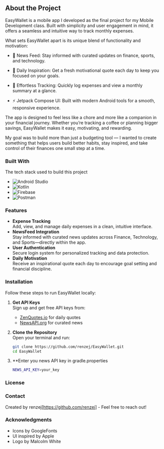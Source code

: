 ## About the Project
EasyWallet is a mobile app I developed as the final project for my Mobile Development class. Built with simplicity and user engagement in mind, it offers a seamless and intuitive way to track monthly expenses.

What sets EasyWallet apart is its unique blend of functionality and motivation:

- 📰 News Feed: Stay informed with curated updates on finance, sports, and technology.

- 💬 Daily Inspiration: Get a fresh motivational quote each day to keep you focused on your goals.

- 🧾 Effortless Tracking: Quickly log expenses and view a monthly summary at a glance.

- ⚡ Jetpack Compose UI: Built with modern Android tools for a smooth, responsive experience.

The app is designed to feel less like a chore and more like a companion in your financial journey. Whether you’re tracking a coffee or planning bigger savings, EasyWallet makes it easy, motivating, and rewarding.

My goal was to build more than just a budgeting tool — I wanted to create something that helps users build better habits, stay inspired, and take control of their finances one small step at a time.

### Built With
The tech stack used to build this project
- <img src="https://img.shields.io/badge/Android_Studio-20232A?style=for-the-badge&logo=android&logoColor=3DDC84" alt="Android Studio" />
- <img src="https://img.shields.io/badge/Kotlin-7F52FF?style=for-the-badge&logo=kotlin&logoColor=white" alt="Kotlin" />
- <img src="https://img.shields.io/badge/Firebase-FFCA28?style=for-the-badge&logo=firebase&logoColor=black" alt="Firebase" />
- <img src="https://img.shields.io/badge/Postman-FF6C37?style=for-the-badge&logo=postman&logoColor=white" alt="Postman" />
### Features
- **Expense Tracking**  
  Add, view, and manage daily expenses in a clean, intuitive interface.
- **NewsFeed Integration**  
  Stay informed with curated news updates across Finance, Technology, and Sports—directly within the app.
- **User Authentication**  
  Secure login system for personalized tracking and data protection.
- **Daily Motivation**  
  Receive an inspirational quote each day to encourage goal setting and financial discipline.
### Installation
Follow these steps to run EasyWallet locally:
1. **Get API Keys**  
   Sign up and get free API keys from:  
   - [ZenQuotes.io](https://zenquotes.io/) for daily quotes  
   - [NewsAPI.org](https://newsapi.org/) for curated news

2. **Clone the Repository**  
   Open your terminal and run:

   ```bash
   git clone https://github.com/renzej/EasyWallet.git
   cd EasyWallet
3. **Enter you news API key in gradle.properties
   ```bash
   NEWS_API_KEY=your_key
### License
### Contact
Created by renzej[https://github.com/renzej] - Feel free to reach out!
### Acknowledgments
- Icons by GoogleFonts
- UI inspired by Apple
- Logo by Malcolm White
